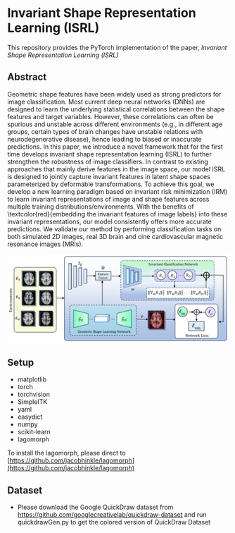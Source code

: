 # Invariant Shape Representation Learning (ISRL)


This repository provides the PyTorch implementation of the paper, *Invariant Shape Representation Learning (ISRL)*

## Abstract

Geometric shape features have been widely used as strong predictors for image classification. Most current deep neural networks (DNNs) are designed to learn the underlying statistical correlations between the shape features and target variables. However, these correlations can often be spurious and unstable across different environments (e.g., in different age groups, certain types of brain changes have unstable relations with neurodegenerative disease), hence leading to biased or inaccurate predictions. In this paper, we introduce a novel framework that for the first time develops invariant shape representation learning (ISRL) to further strengthen the robustness of image classifiers. In contrast to existing approaches that mainly derive features in the image space, our model ISRL is designed to jointly capture invariant features in latent shape spaces parameterized by deformable transformations. To achieve this goal, we develop a new learning paradigm based on invariant risk minimization (IRM) to learn invariant representations of image and shape features across multiple training distributions/environments. With the benefits of \textcolor{red}{embedding the invariant features of image labels} into these invariant representations, our model consistently offers more accurate predictions. We validate our method by performing classification tasks on both simulated 2D images, real 3D brain and cine cardiovascular magnetic resonance images (MRIs).

![ISRL Network](ISRL_architecture.png)

## Setup
* matplotlib
* torch
* torchvision
* SimpleITK
* yaml
* easydict
* numpy
* scikit-learn
* lagomorph

To install the lagomorph, please direct to [https://github.com/jacobhinkle/lagomorph](https://github.com/jacobhinkle/lagomorph)


## Dataset
* Please download the Google QuickDraw dataset from https://github.com/googlecreativelab/quickdraw-dataset and run quickdrawGen.py to get the colored version of QuickDraw Dataset
